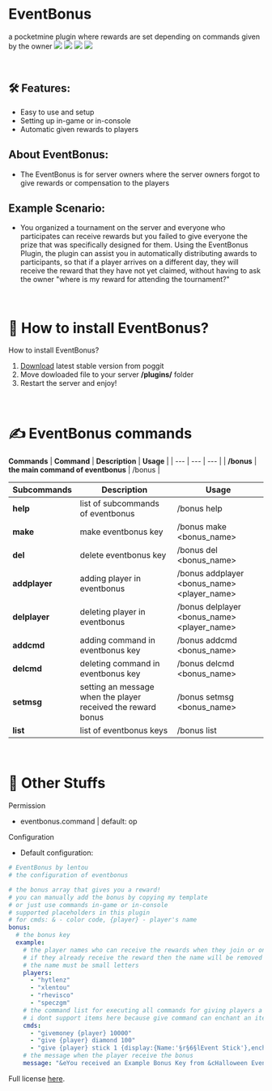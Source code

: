 # EventBonus
a pocketmine plugin where rewards are set depending on commands given by the owner
[![](https://poggit.pmmp.io/shield.state/EventBonus)](https://poggit.pmmp.io/p/EventBonus)
<a href="https://poggit.pmmp.io/p/EventBonus"><img src="https://poggit.pmmp.io/shield.state/EventBonus"></a>
[![](https://poggit.pmmp.io/shield.api/EventBonus)](https://poggit.pmmp.io/p/EventBonus)
<a href="https://poggit.pmmp.io/p/EventBonus"><img src="https://poggit.pmmp.io/shield.api/EventBonus"></a>

<br>

## 🛠️ Features:

- Easy to use and setup
- Setting up in-game or in-console
- Automatic given rewards to players

## About EventBonus:
- The EventBonus is for server owners where the server owners forgot to give rewards or compensation to the players

## Example Scenario:
- You organized a tournament on the server and everyone who participates can receive rewards but you failed to give everyone the prize that was specifically designed for them. Using the EventBonus Plugin, the plugin can assist you in automatically distributing awards to participants, so that if a player arrives on a different day, they will receive the reward that they have not yet claimed, without having to ask the owner "where is my reward for attending the tournament?"

<br>

# 🔧 How to install EventBonus? 
How to install EventBonus?
1) [Download](https://poggit.pmmp.io/ci/Lentou/EventBonus/~) latest stable version from poggit  
2) Move dowloaded file to your server **/plugins/** folder  
3) Restart the server and enjoy!

<br>

# ✍ EventBonus commands  
**Commands**
| **Command** | **Description** |  **Usage** |
| --- | --- |  --- |
| **/bonus** | **the main command of eventbonus** | /bonus |

| **Subcommands** | **Description** | **Usage** |
| --- | --- | --- |
| **help** | list of subcommands of eventbonus | /bonus help |
| **make** | make eventbonus key | /bonus make <bonus_name> |
| **del** | delete eventbonus key | /bonus del <bonus_name> |
| **addplayer** | adding player in eventbonus | /bonus addplayer <bonus_name> <player_name> |
| **delplayer** | deleting player in eventbonus | /bonus delplayer <bonus_name> <player_name> |
| **addcmd** | adding command in eventbonus key | /bonus addcmd <bonus_name> <command> |
| **delcmd** | deleting command in eventbonus key | /bonus delcmd <bonus_name> <command> |
| **setmsg** | setting an message when the player received the reward bonus | /bonus setmsg <bonus_name> <msg> |
| **list** | list of eventbonus keys | /bonus list |

<br>

# 📃  Other Stuffs
Permission
- eventbonus.command | default: op

Configuration  
- Default configuration:

```yaml  
# EventBonus by lentou
# the configuration of eventbonus

# the bonus array that gives you a reward!
# you can manually add the bonus by copying my template
# or just use commands in-game or in-console
# supported placeholders in this plugin
# for cmds: & - color code, {player} - player's name
bonus:
  # the bonus key
  example:
    # the player names who can receive the rewards when they join or online!
    # if they already receive the reward then the name will be removed in the list
    # the name must be small letters
    players:
      - "hytlenz"
      - "xlentou"
      - "rhevisco"
      - "speczgm"
    # the command list for executing all commands for giving players a bonus/reward!
    # i dont support items here because give command can enchant an item, even an custom ones!
    cmds:
      - "givemoney {player} 10000"
      - "give {player} diamond 100"
      - "give {player} stick 1 {display:{Name:'§r§6§lEvent Stick'},ench:[{id:9s,lvl:2s},{id:10s,lvl:2s}]}"
    # the message when the player receive the bonus
    message: "&eYou received an Example Bonus Key from &cHalloween Event, &eEnjoy your Reward :) - &bL2"
```

Full license [here](https://github.com/Lentou/EventBonus/blob/main/LICENSE).

